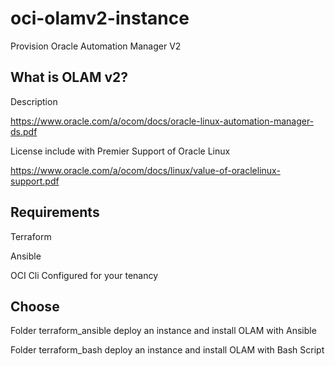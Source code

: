 # oci-olamv2-instance

Provision Oracle Automation Manager V2

## What is OLAM v2?

Description

https://www.oracle.com/a/ocom/docs/oracle-linux-automation-manager-ds.pdf

License include with Premier Support of Oracle Linux

https://www.oracle.com/a/ocom/docs/linux/value-of-oraclelinux-support.pdf

## Requirements

Terraform

Ansible

OCI Cli Configured for your tenancy

## Choose

Folder terraform_ansible deploy an instance and install OLAM with Ansible

Folder terraform_bash deploy an instance and install OLAM with Bash Script


